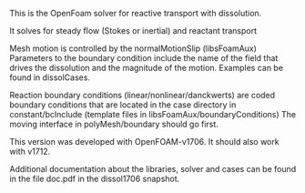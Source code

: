 This is the OpenFoam solver for reactive transport with dissolution.

It solves for steady flow (Stokes or inertial) and reactant transport

Mesh motion is controlled by the normalMotionSlip (libsFoamAux) Parameters to the boundary condition include the name of the field that drives the dissolution and the magnitude of the motion. Examples can be found in dissolCases.

Reaction boundary conditions (linear/nonlinear/danckwerts) are coded boundary conditions that are located in the case directory in constant/bcInclude (template files in libsFoamAux/boundaryConditions) The moving interface in polyMesh/boundary should go first.

This version was developed with OpenFOAM-v1706. It should also work with v1712.

Additional documentation about the libraries, solver and cases can be found in the file doc.pdf in the dissol1706 snapshot.

